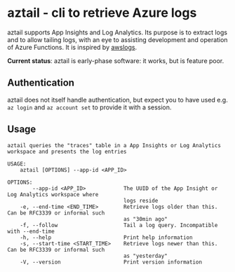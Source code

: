 # aztail - cli to retrieve Azure logs

aztail supports App Insights and Log Analytics. Its purpose is to extract logs and to allow tailing logs, with an eye to assisting development and operation of Azure Functions. It is inspired by [awslogs](https://github.com/jorgebastida/awslogs).

**Current status**: aztail is early-phase software: it works, but is feature poor.

## Authentication

aztail does not itself handle authentication, but expect you to have used e.g. `az login` and `az account set` to provide it with a session.

## Usage

```
aztail queries the "traces" table in a App Insights or Log Analytics workspace and presents the log entries

USAGE:
    aztail [OPTIONS] --app-id <APP_ID>

OPTIONS:
        --app-id <APP_ID>            The UUID of the App Insight or Log Analytics workspace where
                                     logs reside
    -e, --end-time <END_TIME>        Retrieve logs older than this. Can be RFC3339 or informal such
                                     as "30min ago"
    -f, --follow                     Tail a log query. Incompatible with --end-time
    -h, --help                       Print help information
    -s, --start-time <START_TIME>    Retrieve logs newer than this. Can be RFC3339 or informal such
                                     as "yesterday"
    -V, --version                    Print version information
```
